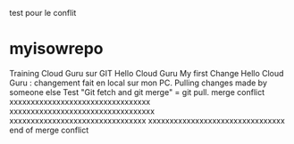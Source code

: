 test pour le conflit
# myisowrepo
Training Cloud Guru sur GIT
Hello Cloud Guru My first Change
Hello Cloud Guru : changement fait en local sur mon PC.
Pulling changes made by someone else
Test "Git fetch and git merge" = git pull.
merge conflict
xxxxxxxxxxxxxxxxxxxxxxxxxxxxxxxxx
xxxxxxxxxxxxxxxxxxxxxxxxxxxxxxxxxx
xxxxxxxxxxxxxxxxxxxxxxxxxxxxxxxx
xxxxxxxxxxxxxxxxxxxxxxxxxxxxxxxx
end of merge conflict
